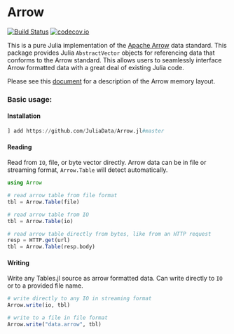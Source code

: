 # Arrow

[![Build Status](https://travis-ci.org/JuliaData/Arrow.jl.svg?branch=master)](https://travis-ci.org/JuliaData/Arrow.jl)
[![codecov.io](http://codecov.io/github/JuliaData/Arrow.jl/coverage.svg?branch=master)](http://codecov.io/github/JuliaData/Arrow.jl?branch=master)

This is a pure Julia implementation of the [Apache Arrow](https://arrow.apache.org) data standard.  This package provides Julia `AbstractVector` objects for
referencing data that conforms to the Arrow standard.  This allows users to seamlessly interface Arrow formatted data with a great deal of existing Julia code.

Please see this [document](https://arrow.apache.org/docs/memory_layout.html) for a description of the Arrow memory layout.

### Basic usage:

#### Installation

```julia
] add https://github.com/JuliaData/Arrow.jl#master
```

#### Reading

Read from `IO`, file, or byte vector directly. Arrow data can be in file or streaming format, `Arrow.Table` will detect automatically.

```julia
using Arrow

# read arrow table from file format
tbl = Arrow.Table(file)

# read arrow table from IO
tbl = Arrow.Table(io)

# read arrow table directly from bytes, like from an HTTP request
resp = HTTP.get(url)
tbl = Arrow.Table(resp.body)
```

#### Writing

Write any Tables.jl source as arrow formatted data. Can write directly to `IO` or to a provided file name.

```julia
# write directly to any IO in streaming format
Arrow.write(io, tbl)

# write to a file in file format
Arrow.write("data.arrow", tbl)
```
